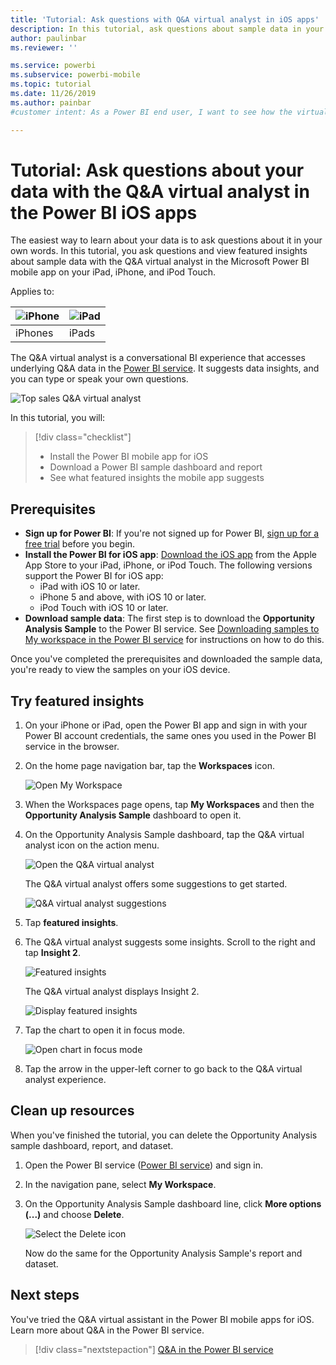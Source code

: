 ```yaml
---
title: 'Tutorial: Ask questions with Q&A virtual analyst in iOS apps'
description: In this tutorial, ask questions about sample data in your own words with the Q&A virtual analyst in the Power BI mobile app on on your iOS device.
author: paulinbar
ms.reviewer: ''

ms.service: powerbi
ms.subservice: powerbi-mobile
ms.topic: tutorial
ms.date: 11/26/2019
ms.author: painbar
#customer intent: As a Power BI end user, I want to see how the virtual analyst works in the iOS mobile apps so I can use the analyst to explore my own data. 

---
```

# Tutorial: Ask questions about your data with the Q&A virtual analyst in the Power BI iOS apps

The easiest way to learn about your data is to ask questions about it in your own words. In this tutorial, you ask questions and view featured insights about sample data with the Q&A virtual analyst in the Microsoft Power BI mobile app on your iPad, iPhone, and iPod Touch. 

Applies to:

| ![iPhone](./media/tutorial-mobile-apps-ios-qna/iphone-logo-50-px.png) | ![iPad](./media/tutorial-mobile-apps-ios-qna/ipad-logo-50-px.png) |
|:--- |:--- |
| iPhones |iPads |

The Q&A virtual analyst is a conversational BI experience that accesses underlying Q&A data in the [Power BI service](https://powerbi.com). It suggests data insights, and you can type or speak your own questions.

![Top sales Q&A virtual analyst](./media/tutorial-mobile-apps-ios-qna/power-bi-ios-q-n-a-top-sale-intro.png)

In this tutorial, you will:

> [!div class="checklist"]
> * Install the Power BI mobile app for iOS
> * Download a Power BI sample dashboard and report
> * See what featured insights the mobile app suggests

## Prerequisites

* **Sign up for Power BI**: If you're not signed up for Power BI, [sign up for a free trial](https://app.powerbi.com/signupredirect?pbi_source=web) before you begin.
* **Install the Power BI for iOS app**: [Download the iOS app](https://apps.apple.com/app/microsoft-power-bi/id929738808) from the Apple App Store to your iPad, iPhone, or iPod Touch. The following versions support the Power BI for iOS app:
  * iPad with iOS 10 or later.
  * iPhone 5 and above, with iOS 10 or later. 
  * iPod Touch with iOS 10 or later.
* **Download sample data**: The first step is to download the **Opportunity Analysis Sample** to the Power BI service. See [Downloading samples to My workspace in the Power BI service](./mobile-apps-download-samples.md) for instructions on how to do this.


Once you've completed the prerequisites and downloaded the sample data, you're ready to view the samples on your iOS device.

## Try featured insights
1. On your iPhone or iPad, open the Power BI app and sign in with your Power BI account credentials, the same ones you used in the Power BI service in the browser.

2. On the home page navigation bar, tap the  **Workspaces** icon.

    ![Open My Workspace](./media/tutorial-mobile-apps-ios-qna/power-bi-qna-open-myworkspace.png)

3. When the Workspaces page opens, tap **My Workspaces** and then the **Opportunity Analysis Sample** dashboard to open it.


3. On the Opportunity Analysis Sample dashboard, tap the Q&A virtual analyst icon on the action menu.

    ![Open the Q&A virtual analyst](./media/tutorial-mobile-apps-ios-qna/power-bi-qna-open-qna.png)

    The Q&A virtual analyst offers some suggestions to get started.

    ![Q&A virtual analyst suggestions](./media/tutorial-mobile-apps-ios-qna/power-bi-qna-suggestions.png)

3. Tap **featured insights**.

4. The Q&A virtual analyst suggests some insights. Scroll to the right and tap **Insight 2**.

    ![Featured insights](./media/tutorial-mobile-apps-ios-qna/power-bi-ios-qna-suggest-insight-2.png)

   The Q&A virtual analyst displays Insight 2.

    ![Display featured insights](./media/tutorial-mobile-apps-ios-qna/power-bi-ios-qna-show-insight-2.png)

5. Tap the chart to open it in focus mode.

    ![Open chart in focus mode](./media/tutorial-mobile-apps-ios-qna/power-bi-ios-qna-open-insight-2.png)

6. Tap the arrow in the upper-left corner to go back to the Q&A virtual analyst experience.

## Clean up resources

When you've finished the tutorial, you can delete the Opportunity Analysis sample dashboard, report, and dataset.

1. Open the Power BI service ([Power BI service](https://app.powerbi.com)) and sign in.

2. In the navigation pane, select **My Workspace**.

3. On the Opportunity Analysis Sample dashboard line, click **More options (...)** and choose **Delete**.

    ![Select the Delete icon](./media/tutorial-mobile-apps-ios-qna/power-bi-tutorial-mobile-apps-ios-qna-delete-opportunity-analysis-sample.png)

    Now do the same for the Opportunity Analysis Sample's report and dataset.

## Next steps

You've tried the Q&A virtual assistant in the Power BI mobile apps for iOS. Learn more about Q&A in the Power BI service.
> [!div class="nextstepaction"]
> [Q&A in the Power BI service](../end-user-q-and-a.md)